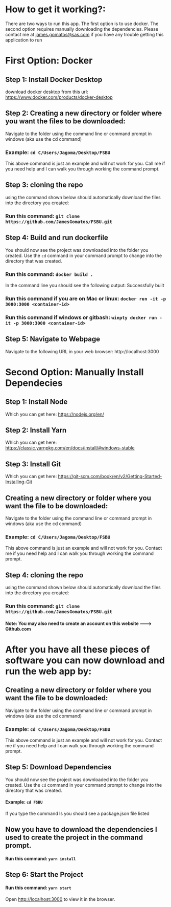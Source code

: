 # How to get it working?:
There are two ways to run this app. The first option is to use docker. The second option requires manually downloading the dependencies. Please contact me at james.gomatos@sas.com if you have any trouble getting this application to run


# First Option: Docker 

## Step 1: Install Docker Desktop
download docker desktop from this url: https://www.docker.com/products/docker-desktop


## Step 2: Creating a new directory or folder where you want the files to be downloaded:
Navigate to the folder using the command line or command prompt in windows (aka use the cd command)
### Example: `cd C/Users/Jagoma/Desktop/FSBU`
This above command is just an example and will not work for you. Call me if you need help and I can 
walk you through working the command prompt.


## Step 3: cloning the repo
using the command shown below should automatically download the files into the directory you created:
### Run this command: `git clone https://github.com/JamesGomatos/FSBU.git`


## Step 4: Build and run dockerfile
You should now see the project was downloaded into the folder you created. 
Use the `cd` command in your command prompt to change into the directory that was created.

### Run this command: `docker build . `
In the command line you should see the following output: Successfully built <container-id>

### Run this command if you are on Mac or linux: `docker run -it -p 3000:3000 <container-id>`

### Run this command if windows or gitbash: `winpty docker run -it -p 3000:3000 <container-id>`

## Step 5: Navigate to Webpage
Navigate to the following URL in your web browser: http://localhost:3000


# Second Option: Manually Install Dependecies 

## Step 1: Install Node 
Which you can get here: https://nodejs.org/en/

## Step 2: Install Yarn 
Which you can get here: https://classic.yarnpkg.com/en/docs/install/#windows-stable

## Step 3: Install Git
Which you can get here: https://git-scm.com/book/en/v2/Getting-Started-Installing-Git
## Creating a new directory or folder where you want the file to be downloaded:
Navigate to the folder using the command line or command prompt in windows (aka use the cd command)
### Example: `cd C/Users/Jagoma/Desktop/FSBU`
This above command is just an example and will not work for you. Contact me if you need help and I can 
walk you through working the command prompt.

## Step 4: cloning the repo
using the command shown below should automatically download the files into the directory you created:
### Run this command: `git clone https://github.com/JamesGomatos/FSBU.git`
#### Note: You may also need to create an account on this website ---> Github.com

# After you have all these pieces of software you can now download and run the web app by:

## Creating a new directory or folder where you want the file to be downloaded:
Navigate to the folder using the command line or command prompt in windows (aka use the cd command)
### Example: `cd C/Users/Jagoma/Desktop/FSBU`
This above command is just an example and will not work for you. Contact me if you need help and I can 
walk you through working the command prompt.


## Step 5: Download Dependencies
You should now see the project was downloaded into the folder you created. 
Use the `cd` command in your command prompt to change into the directory that was created.

#### Example: `cd FSBU`
If you type the command ls you should see a package.json file listed

## Now you have to download the dependencies I used to create the project in the command prompt.
#### Run this command: `yarn install`

## Step 6: Start the Project
#### Run this command: `yarn start`
Open [http://localhost:3000](http://localhost:3000) to view it in the browser.

